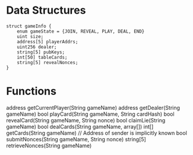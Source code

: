 # Data Structures
    struct gameInfo {
        enum gameState = {JOIN, REVEAL, PLAY, DEAL, END}
        uint size;
        address[5] playerAddrs;
        uint256 dealer;
        string[5] pubKeys;
        int[50] tableCards;
        string[5] revealNonces;
    }

# Functions

address getCurrentPlayer(String gameName)
address getDealer(String gameName)
bool playCard(String gameName, String cardHash)
bool revealCard(String gameName, String nonce)
bool claimLie(String gameName)
bool dealCards(String gameName, array[])
int[] getCards(String gameName) // Address of sender is implicitly known
bool submitNonces(String gameName, String nonce)
string[5] retrieveNonces(String gameName)
